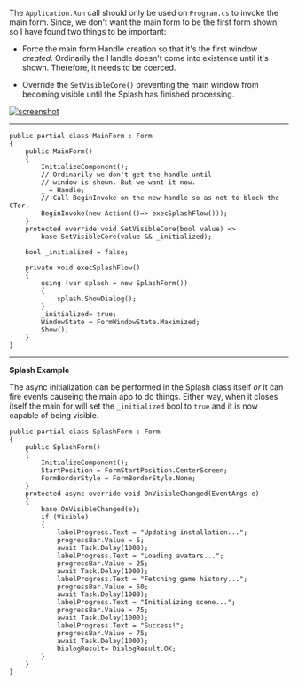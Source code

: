 The `Application.Run` call should only be used on `Program.cs` to invoke the main form. Since, we don't want the main form to be the first form shown, so I have found two things to be important:

- Force the main form Handle creation so that it's the first window _created_. Ordinarily the Handle doesn't come into existence until it's shown. Therefore, it needs to be coerced.

- Override the `SetVisibleCore()` preventing the main window from becoming visible until the Splash has finished processing.

[![screenshot][1]][1]

***
    public partial class MainForm : Form
    {
        public MainForm()
        {
            InitializeComponent();
            // Ordinarily we don't get the handle until
            // window is shown. But we want it now.
            _ = Handle;
            // Call BeginInvoke on the new handle so as not to block the CTor.
            BeginInvoke(new Action(()=> execSplashFlow()));
        }
        protected override void SetVisibleCore(bool value) =>
            base.SetVisibleCore(value && _initialized);

        bool _initialized = false;

        private void execSplashFlow()
        {
            using (var splash = new SplashForm())
            {
                splash.ShowDialog();
            }
            _initialized= true;
            WindowState = FormWindowState.Maximized;
            Show();
        }
    }

***
**Splash Example**

The async initialization can be performed in the Splash class itself _or_ it can fire events causeing the main app to do things. Either way, when it closes itself the main for will set the `_initialized` bool to `true` and it is now capable of being visible.

    public partial class SplashForm : Form
    {
        public SplashForm()
        {
            InitializeComponent();
            StartPosition = FormStartPosition.CenterScreen;
            FormBorderStyle = FormBorderStyle.None;
        }
        protected async override void OnVisibleChanged(EventArgs e)
        {
            base.OnVisibleChanged(e);
            if (Visible)
            {
                labelProgress.Text = "Updating installation...";
                progressBar.Value = 5;
                await Task.Delay(1000);
                labelProgress.Text = "Loading avatars...";
                progressBar.Value = 25;
                await Task.Delay(1000);
                labelProgress.Text = "Fetching game history...";
                progressBar.Value = 50;
                await Task.Delay(1000);
                labelProgress.Text = "Initializing scene...";
                progressBar.Value = 75;
                await Task.Delay(1000);
                labelProgress.Text = "Success!";
                progressBar.Value = 75;
                await Task.Delay(1000);
                DialogResult= DialogResult.OK;
            }
        }
    }


  [1]: https://i.stack.imgur.com/kUINY.png